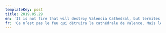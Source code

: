 ```yaml
---
templateKey: post
title: 2019.05.29
en: 'It is not fire that will destroy Valencia Cathedral, but termites. '
fr: 'Ce n’est pas le feu qui détruira la cathédrale de Valence. Mais les termites. '
---
```


